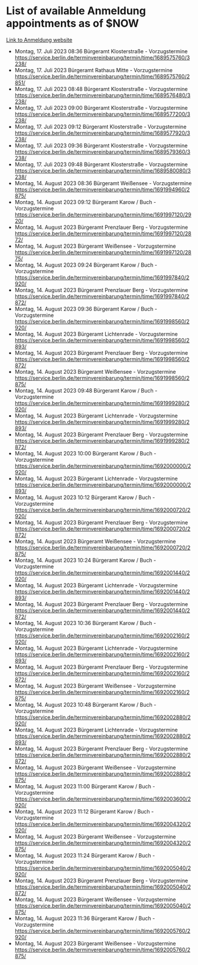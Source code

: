 # List of available Anmeldung appointments as of $NOW
[Link to Anmeldung website](https://service.berlin.de/terminvereinbarung/termin/tag.php?termin=1&anliegen[]=120686&dienstleisterlist=122210,122217,327316,122219,327312,122227,327314,122231,327346,122243,327348,122254,122252,329742,122260,329745,122262,329748,122271,327278,122273,327274,122277,327276,330436,122280,327294,122282,327290,122284,327292,122291,327270,122285,327266,122286,327264,122296,327268,150230,329760,122297,327286,122294,327284,122312,329763,122314,329775,122304,327330,122311,327334,122309,327332,317869,122281,327352,122279,329772,122283,122276,327324,122274,327326,122267,329766,122246,327318,122251,327320,122257,327322,122208,327298,122226,327300&herkunft=http%3A%2F%2Fservice.berlin.de%2Fdienstleistung%2F120686%2F)
- Montag, 17. Juli 2023 08:36 Bürgeramt Klosterstraße - Vorzugstermine https://service.berlin.de/terminvereinbarung/termin/time/1689575760/3238/
- Montag, 17. Juli 2023  Bürgeramt Rathaus Mitte - Vorzugstermine https://service.berlin.de/terminvereinbarung/termin/time/1689575760/2851/
- Montag, 17. Juli 2023 08:48 Bürgeramt Klosterstraße - Vorzugstermine https://service.berlin.de/terminvereinbarung/termin/time/1689576480/3238/
- Montag, 17. Juli 2023 09:00 Bürgeramt Klosterstraße - Vorzugstermine https://service.berlin.de/terminvereinbarung/termin/time/1689577200/3238/
- Montag, 17. Juli 2023 09:12 Bürgeramt Klosterstraße - Vorzugstermine https://service.berlin.de/terminvereinbarung/termin/time/1689577920/3238/
- Montag, 17. Juli 2023 09:36 Bürgeramt Klosterstraße - Vorzugstermine https://service.berlin.de/terminvereinbarung/termin/time/1689579360/3238/
- Montag, 17. Juli 2023 09:48 Bürgeramt Klosterstraße - Vorzugstermine https://service.berlin.de/terminvereinbarung/termin/time/1689580080/3238/
- Montag, 14. August 2023 08:36 Bürgeramt Weißensee - Vorzugstermine https://service.berlin.de/terminvereinbarung/termin/time/1691994960/2875/
- Montag, 14. August 2023 09:12 Bürgeramt Karow / Buch - Vorzugstermine https://service.berlin.de/terminvereinbarung/termin/time/1691997120/2920/
- Montag, 14. August 2023  Bürgeramt Prenzlauer Berg - Vorzugstermine https://service.berlin.de/terminvereinbarung/termin/time/1691997120/2872/
- Montag, 14. August 2023  Bürgeramt Weißensee - Vorzugstermine https://service.berlin.de/terminvereinbarung/termin/time/1691997120/2875/
- Montag, 14. August 2023 09:24 Bürgeramt Karow / Buch - Vorzugstermine https://service.berlin.de/terminvereinbarung/termin/time/1691997840/2920/
- Montag, 14. August 2023  Bürgeramt Prenzlauer Berg - Vorzugstermine https://service.berlin.de/terminvereinbarung/termin/time/1691997840/2872/
- Montag, 14. August 2023 09:36 Bürgeramt Karow / Buch - Vorzugstermine https://service.berlin.de/terminvereinbarung/termin/time/1691998560/2920/
- Montag, 14. August 2023  Bürgeramt Lichtenrade - Vorzugstermine https://service.berlin.de/terminvereinbarung/termin/time/1691998560/2893/
- Montag, 14. August 2023  Bürgeramt Prenzlauer Berg - Vorzugstermine https://service.berlin.de/terminvereinbarung/termin/time/1691998560/2872/
- Montag, 14. August 2023  Bürgeramt Weißensee - Vorzugstermine https://service.berlin.de/terminvereinbarung/termin/time/1691998560/2875/
- Montag, 14. August 2023 09:48 Bürgeramt Karow / Buch - Vorzugstermine https://service.berlin.de/terminvereinbarung/termin/time/1691999280/2920/
- Montag, 14. August 2023  Bürgeramt Lichtenrade - Vorzugstermine https://service.berlin.de/terminvereinbarung/termin/time/1691999280/2893/
- Montag, 14. August 2023  Bürgeramt Prenzlauer Berg - Vorzugstermine https://service.berlin.de/terminvereinbarung/termin/time/1691999280/2872/
- Montag, 14. August 2023 10:00 Bürgeramt Karow / Buch - Vorzugstermine https://service.berlin.de/terminvereinbarung/termin/time/1692000000/2920/
- Montag, 14. August 2023  Bürgeramt Lichtenrade - Vorzugstermine https://service.berlin.de/terminvereinbarung/termin/time/1692000000/2893/
- Montag, 14. August 2023 10:12 Bürgeramt Karow / Buch - Vorzugstermine https://service.berlin.de/terminvereinbarung/termin/time/1692000720/2920/
- Montag, 14. August 2023  Bürgeramt Prenzlauer Berg - Vorzugstermine https://service.berlin.de/terminvereinbarung/termin/time/1692000720/2872/
- Montag, 14. August 2023  Bürgeramt Weißensee - Vorzugstermine https://service.berlin.de/terminvereinbarung/termin/time/1692000720/2875/
- Montag, 14. August 2023 10:24 Bürgeramt Karow / Buch - Vorzugstermine https://service.berlin.de/terminvereinbarung/termin/time/1692001440/2920/
- Montag, 14. August 2023  Bürgeramt Lichtenrade - Vorzugstermine https://service.berlin.de/terminvereinbarung/termin/time/1692001440/2893/
- Montag, 14. August 2023  Bürgeramt Prenzlauer Berg - Vorzugstermine https://service.berlin.de/terminvereinbarung/termin/time/1692001440/2872/
- Montag, 14. August 2023 10:36 Bürgeramt Karow / Buch - Vorzugstermine https://service.berlin.de/terminvereinbarung/termin/time/1692002160/2920/
- Montag, 14. August 2023  Bürgeramt Lichtenrade - Vorzugstermine https://service.berlin.de/terminvereinbarung/termin/time/1692002160/2893/
- Montag, 14. August 2023  Bürgeramt Prenzlauer Berg - Vorzugstermine https://service.berlin.de/terminvereinbarung/termin/time/1692002160/2872/
- Montag, 14. August 2023  Bürgeramt Weißensee - Vorzugstermine https://service.berlin.de/terminvereinbarung/termin/time/1692002160/2875/
- Montag, 14. August 2023 10:48 Bürgeramt Karow / Buch - Vorzugstermine https://service.berlin.de/terminvereinbarung/termin/time/1692002880/2920/
- Montag, 14. August 2023  Bürgeramt Lichtenrade - Vorzugstermine https://service.berlin.de/terminvereinbarung/termin/time/1692002880/2893/
- Montag, 14. August 2023  Bürgeramt Prenzlauer Berg - Vorzugstermine https://service.berlin.de/terminvereinbarung/termin/time/1692002880/2872/
- Montag, 14. August 2023  Bürgeramt Weißensee - Vorzugstermine https://service.berlin.de/terminvereinbarung/termin/time/1692002880/2875/
- Montag, 14. August 2023 11:00 Bürgeramt Karow / Buch - Vorzugstermine https://service.berlin.de/terminvereinbarung/termin/time/1692003600/2920/
- Montag, 14. August 2023 11:12 Bürgeramt Karow / Buch - Vorzugstermine https://service.berlin.de/terminvereinbarung/termin/time/1692004320/2920/
- Montag, 14. August 2023  Bürgeramt Weißensee - Vorzugstermine https://service.berlin.de/terminvereinbarung/termin/time/1692004320/2875/
- Montag, 14. August 2023 11:24 Bürgeramt Karow / Buch - Vorzugstermine https://service.berlin.de/terminvereinbarung/termin/time/1692005040/2920/
- Montag, 14. August 2023  Bürgeramt Prenzlauer Berg - Vorzugstermine https://service.berlin.de/terminvereinbarung/termin/time/1692005040/2872/
- Montag, 14. August 2023  Bürgeramt Weißensee - Vorzugstermine https://service.berlin.de/terminvereinbarung/termin/time/1692005040/2875/
- Montag, 14. August 2023 11:36 Bürgeramt Karow / Buch - Vorzugstermine https://service.berlin.de/terminvereinbarung/termin/time/1692005760/2920/
- Montag, 14. August 2023  Bürgeramt Weißensee - Vorzugstermine https://service.berlin.de/terminvereinbarung/termin/time/1692005760/2875/
